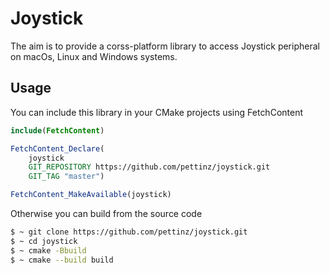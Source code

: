 # Joystick

The aim is to provide a corss-platform library to access Joystick peripheral on macOs, Linux and Windows systems.

## Usage

You can include this library in your CMake projects using FetchContent

```cmake
include(FetchContent)

FetchContent_Declare(
    joystick
    GIT_REPOSITORY https://github.com/pettinz/joystick.git
    GIT_TAG "master")

FetchContent_MakeAvailable(joystick)
```

Otherwise you can build from the source code

```bash
$ ~ git clone https://github.com/pettinz/joystick.git
$ ~ cd joystick
$ ~ cmake -Bbuild
$ ~ cmake --build build
```